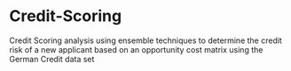 # Credit-Scoring
Credit Scoring analysis using ensemble techniques to determine the credit risk of a new applicant based on an opportunity cost matrix using the German Credit data set
